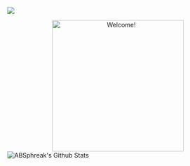 ![](https://komarev.com/ghpvc/?username=sanjay-dev-ds&color=blue)


<div align="center" width="50">

<img src="https://i.imgr.com/dTYwdG1.gif" alt="Welcome!" width="300"/>

</div>

<img align="center" src="https://github-readme-stats.vercel.app/api?username=sanjay-dev-ds&include_all_commits=true&count_private=true&show_icons=true&line_height=20&title_color=7A7ADB&icon_color=2234AE&text_color=D3D3D3&bg_color=0,000000,130F40" alt="ABSphreak's Github Stats">

</br>
